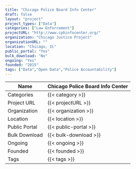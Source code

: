 ```yaml
---
title: "Chicago Police Board Info Center"
draft: false
layout: "project"
project_types: ["Data"]
categories: ["Law Enforcement"]
projectURL: "http://www.cpbinfocenter.org/"
organization: "Chicago Justice Project"
organizationURL: ""
location: "Chicago, IL"
public_portal: "Yes"
bulk_download: "No"
ongoing: "Yes"
founded: "2015"
tags: ["Data","Open Data","Police Accountability"]
---
```



Name                    |  Chicago Police Board Info Center    
------------------------|----
Categories              | {{< category >}} 
Project URL             | {{< projectURL >}} 
Organization            | {{< organization >}} 
Location                | {{< location >}} 
Public Portal           | {{< public-portal >}} 
Bulk Download           | {{< bulk-download >}} 
Ongoing                 | {{< ongoing >}} 
Founded                 | {{< founded >}} 
Tags                    | {{< tags >}} 
